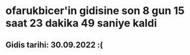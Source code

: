 # ofarukbicer'in gidisine son 8 gun 15 saat 23 dakika 49 saniye kaldi

## Gidis tarihi: 30.09.2022 :(
